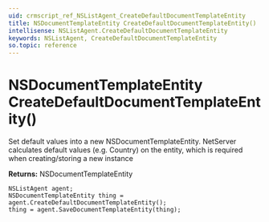 ```yaml
---
uid: crmscript_ref_NSListAgent_CreateDefaultDocumentTemplateEntity
title: NSDocumentTemplateEntity CreateDefaultDocumentTemplateEntity()
intellisense: NSListAgent.CreateDefaultDocumentTemplateEntity
keywords: NSListAgent, CreateDefaultDocumentTemplateEntity
so.topic: reference
---
```


# NSDocumentTemplateEntity CreateDefaultDocumentTemplateEntity()
	  
Set default values into a new NSDocumentTemplateEntity.
NetServer calculates default values (e.g. Country) on the entity, which is required when creating/storing a new instance
	  
**Returns:** NSDocumentTemplateEntity

```crmscript
NSListAgent agent;
NSDocumentTemplateEntity thing = agent.CreateDefaultDocumentTemplateEntity();
thing = agent.SaveDocumentTemplateEntity(thing);
```


